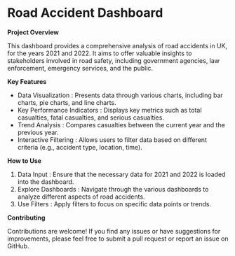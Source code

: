 # Road Accident Dashboard

**Project Overview**

This dashboard provides a comprehensive analysis of road accidents in UK, for the years 2021 and 2022. It aims to offer valuable insights to stakeholders involved in road safety, including government agencies, law enforcement, emergency services, and the public.

**Key Features**

* Data Visualization : Presents data through various charts, including bar charts, pie charts, and line charts.
* Key Performance Indicators : Displays key metrics such as total casualties, fatal casualties, and serious casualties.
* Trend Analysis : Compares casualties between the current year and the previous year.
* Interactive Filtering : Allows users to filter data based on different criteria (e.g., accident type, location, time).

**How to Use**

1. Data Input : Ensure that the necessary data for 2021 and 2022 is loaded into the dashboard.
2. Explore Dashboards : Navigate through the various dashboards to analyze different aspects of road accidents.
3. Use Filters : Apply filters to focus on specific data points or trends.

**Contributing**

Contributions are welcome! If you find any issues or have suggestions for improvements, please feel free to submit a pull request or report an issue on GitHub.
